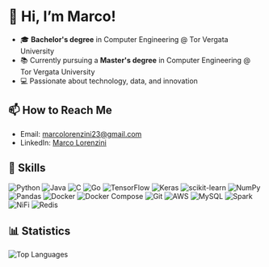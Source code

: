 # 👋 Hi, I’m Marco!  

- 🎓 **Bachelor's degree** in Computer Engineering @ Tor Vergata University  
- 📚 Currently pursuing a **Master's degree** in Computer Engineering @ Tor Vergata University
- 💻 Passionate about technology, data, and innovation

## 📫 How to Reach Me
- Email: [marcolorenzini23@gmail.com](mailto:marcolorenzini23@gmail.com)
- LinkedIn: [Marco Lorenzini](https://www.linkedin.com/in/marco-lorenzini-6053a9255/)

## 💼 Skills
![Python](https://img.shields.io/badge/-Python-3776AB?style=flat-square&logo=python&logoColor=white)
![Java](https://img.shields.io/badge/-Java-007396?style=flat-square&logo=java&logoColor=white)
![C](https://img.shields.io/badge/-C-00599C?style=flat-square&logo=c&logoColor=white)
![Go](https://img.shields.io/badge/-Go-00ADD8?style=flat-square&logo=go&logoColor=white)
![TensorFlow](https://img.shields.io/badge/-TensorFlow-FF6F20?style=flat-square&logo=tensorflow&logoColor=white)
![Keras](https://img.shields.io/badge/-Keras-D00000?style=flat-square&logo=keras&logoColor=white)
![scikit-learn](https://img.shields.io/badge/-scikit%20learn-F7931E?style=flat-square&logo=scikit-learn&logoColor=white)
![NumPy](https://img.shields.io/badge/-NumPy-013243?style=flat-square&logo=numpy&logoColor=white) ![Pandas](https://img.shields.io/badge/-Pandas-150458?style=flat-square&logo=pandas&logoColor=white) ![Docker](https://img.shields.io/badge/-Docker-2496ED?style=flat-square&logo=docker&logoColor=white) ![Docker Compose](https://img.shields.io/badge/-Docker%20Compose-2496ED?style=flat-square&logo=docker&logoColor=white) ![Git](https://img.shields.io/badge/-Git-F05032?style=flat-square&logo=git&logoColor=white) ![AWS](https://img.shields.io/badge/-AWS-232F3E?style=flat-square&logo=amazonaws&logoColor=white) ![MySQL](https://img.shields.io/badge/-MySQL-4479A1?style=flat-square&logo=mysql&logoColor=white) ![Spark](https://img.shields.io/badge/-Spark-E25A1C?style=flat-square&logo=apachespark&logoColor=white) 
![NiFi](https://img.shields.io/badge/-NiFi-0095D5?style=flat-square&logo=apache&logoColor=white) ![Redis](https://img.shields.io/badge/-Redis-DC382D?style=flat-square&logo=redis&logoColor=white)



## 📊 Statistics
![Top Languages](https://github-readme-stats.vercel.app/api/top-langs/?username=MarcoLor01&layout=compact&theme=radical)

